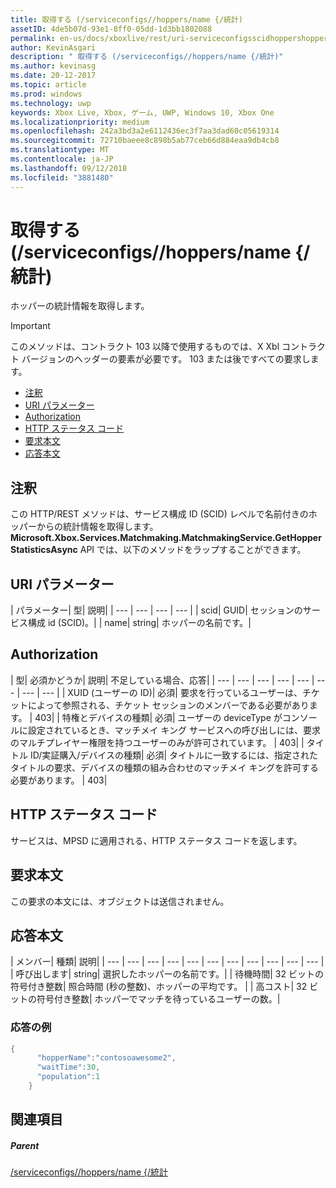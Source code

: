 ```yaml
---
title: 取得する (/serviceconfigs//hoppers/name {/統計)
assetID: 4de5b07d-93e1-8ff0-05dd-1d3bb1802088
permalink: en-us/docs/xboxlive/rest/uri-serviceconfigsscidhoppershoppernamestatsget.html
author: KevinAsgari
description: " 取得する (/serviceconfigs//hoppers/name {/統計)"
ms.author: kevinasg
ms.date: 20-12-2017
ms.topic: article
ms.prod: windows
ms.technology: uwp
keywords: Xbox Live, Xbox, ゲーム, UWP, Windows 10, Xbox One
ms.localizationpriority: medium
ms.openlocfilehash: 242a3bd3a2e6112436ec3f7aa3dad60c05619314
ms.sourcegitcommit: 72710baeee8c898b5ab77ceb66d884eaa9db4cb8
ms.translationtype: MT
ms.contentlocale: ja-JP
ms.lasthandoff: 09/12/2018
ms.locfileid: "3881480"
---
```

# <a name="get-serviceconfigsscidhoppersnamestats"></a>取得する (/serviceconfigs//hoppers/name {/統計)

ホッパーの統計情報を取得します。

> [!IMPORTANT]
> このメソッドは、コントラクト 103 以降で使用するものでは、X Xbl コントラクト バージョンのヘッダーの要素が必要です。 103 または後ですべての要求します。

  * [注釈](#ID4ET)
  * [URI パラメーター](#ID4E5)
  * [Authorization](#ID4EJB)
  * [HTTP ステータス コード](#ID4E3C)
  * [要求本文](#ID4EFD)
  * [応答本文](#ID4EQD)

<a id="ID4ET"></a>


## <a name="remarks"></a>注釈
この HTTP/REST メソッドは、サービス構成 ID (SCID) レベルで名前付きのホッパーからの統計情報を取得します。 **Microsoft.Xbox.Services.Matchmaking.MatchmakingService.GetHopperStatisticsAsync** API では、以下のメソッドをラップすることができます。  
<a id="ID4E5"></a>


## <a name="uri-parameters"></a>URI パラメーター

| パラメーター| 型| 説明|
| --- | --- | --- | --- |
| scid| GUID| セッションのサービス構成 id (SCID)。|
| name| string| ホッパーの名前です。|

<a id="ID4EJB"></a>


## <a name="authorization"></a>Authorization

| 型| 必須かどうか| 説明| 不足している場合、応答|
| --- | --- | --- | --- | --- | --- | --- | --- |
| XUID (ユーザーの ID)| 必須| 要求を行っているユーザーは、チケットによって参照される、チケット セッションのメンバーである必要があります。 | 403|
| 特権とデバイスの種類| 必須| ユーザーの deviceType がコンソールに設定されているとき、マッチメイ キング サービスへの呼び出しには、要求のマルチプレイヤー権限を持つユーザーのみが許可されています。 | 403|
| タイトル ID/実証購入/デバイスの種類| 必須| タイトルに一致するには、指定されたタイトルの要求、デバイスの種類の組み合わせのマッチメイ キングを許可する必要があります。 | 403|

<a id="ID4E3C"></a>


## <a name="http-status-codes"></a>HTTP ステータス コード
サービスは、MPSD に適用される、HTTP ステータス コードを返します。  
<a id="ID4EFD"></a>


## <a name="request-body"></a>要求本文

この要求の本文には、オブジェクトは送信されません。

<a id="ID4EQD"></a>


## <a name="response-body"></a>応答本文

| メンバー| 種類| 説明|
| --- | --- | --- | --- | --- | --- | --- | --- | --- | --- | --- |
| 呼び出します| string| 選択したホッパーの名前です。|
| 待機時間| 32 ビットの符号付き整数| 照合時間 (秒の整数)、ホッパーの平均です。 |
| 高コスト| 32 ビットの符号付き整数| ホッパーでマッチを待っているユーザーの数。|

<a id="ID4E1D"></a>


### <a name="sample-response"></a>応答の例


```cpp
{
      "hopperName":"contosoawesome2",
      "waitTime":30,
      "population":1
    }


```


<a id="ID4EJE"></a>


## <a name="see-also"></a>関連項目

<a id="ID4ELE"></a>


##### <a name="parent"></a>Parent  

[/serviceconfigs//hoppers/name {/統計](uri-serviceconfigsscidhoppershoppernamestats.md)

